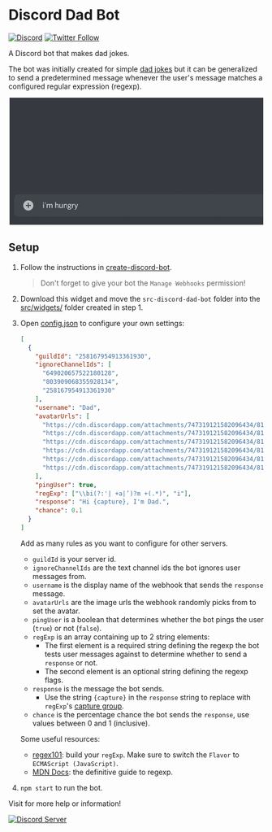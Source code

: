 # Discord Dad Bot

[![Discord](https://discord.com/api/guilds/258167954913361930/embed.png)](https://discord.gg/WjEFnzC) [![Twitter Follow](https://img.shields.io/twitter/follow/peterthehan.svg?style=social)](https://twitter.com/peterthehan)

A Discord bot that makes dad jokes.

The bot was initially created for simple [dad jokes](https://en.wikipedia.org/wiki/Dad_joke) but it can be generalized to send a predetermined message whenever the user's message matches a configured regular expression (regexp).

<div align="center">
  <img
    src="https://raw.githubusercontent.com/peterthehan/discord-dad-bot/master/assets/demo.gif"
    alt="demo"
  />
</div>

## Setup

1. Follow the instructions in [create-discord-bot](https://github.com/peterthehan/create-discord-bot).

   > Don't forget to give your bot the `Manage Webhooks` permission!

2. Download this widget and move the `src-discord-dad-bot` folder into the [src/widgets/](https://github.com/peterthehan/create-discord-bot/tree/master/app/src/widgets) folder created in step 1.

3. Open [config.json](https://github.com/peterthehan/discord-dad-bot/blob/master/src-discord-dad-bot/config.json) to configure your own settings:

   ```json
   [
     {
       "guildId": "258167954913361930",
       "ignoreChannelIds": [
         "649020657522180128",
         "803909068355928134",
         "258167954913361930"
       ],
       "username": "Dad",
       "avatarUrls": [
         "https://cdn.discordapp.com/attachments/747319121582096434/815053936569352222/5b0821d415e9f917c2730963.png",
         "https://cdn.discordapp.com/attachments/747319121582096434/815053958074597396/hidethepainharold.png",
         "https://cdn.discordapp.com/attachments/747319121582096434/815053973702049822/hide-pain-harold-title-red20-web.png",
         "https://cdn.discordapp.com/attachments/747319121582096434/815053993575055390/Harold.png",
         "https://cdn.discordapp.com/attachments/747319121582096434/815054009214959646/Hide-the-Pain-Harold-prof.png",
         "https://cdn.discordapp.com/attachments/747319121582096434/815054022464765963/18622628_146041712604173_5023056421634447578_n.png"
       ],
       "pingUser": true,
       "regExp": ["\\bi(?:'| +a|’)?m +(.*)", "i"],
       "response": "Hi {capture}, I'm Dad.",
       "chance": 0.1
     }
   ]
   ```

   Add as many rules as you want to configure for other servers.

   - `guildId` is your server id.
   - `ignoreChannelIds` are the text channel ids the bot ignores user messages from.
   - `username` is the display name of the webhook that sends the `response` message.
   - `avatarUrls` are the image urls the webhook randomly picks from to set the avatar.
   - `pingUser` is a boolean that determines whether the bot pings the user (`true`) or not (`false`).
   - `regExp` is an array containing up to 2 string elements:
     - The first element is a required string defining the regexp the bot tests user messages against to determine whether to send a `response` or not.
     - The second element is an optional string defining the regexp flags.
   - `response` is the message the bot sends.
     - Use the string `{capture}` in the `response` string to replace with `regExp`'s [capture group](https://developer.mozilla.org/en-US/docs/Web/JavaScript/Guide/Regular_Expressions/Groups_and_Ranges).
   - `chance` is the percentage chance the bot sends the `response`, use values between 0 and 1 (inclusive).

   Some useful resources:

   - [regex101](https://regex101.com/): build your `regExp`. Make sure to switch the `Flavor` to `ECMAScript (JavaScript)`.
   - [MDN Docs](https://developer.mozilla.org/en-US/docs/Web/JavaScript/Guide/Regular_Expressions): the definitive guide to regexp.

4. `npm start` to run the bot.

Visit for more help or information!

<a href="https://discord.gg/WjEFnzC">
  <img src="https://discordapp.com/api/guilds/258167954913361930/embed.png?style=banner2" title="Discord Server"/>
</a>
